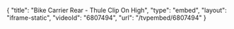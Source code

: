 {
    "title": "Bike Carrier Rear - Thule Clip On High",
    "type": "embed",
    "layout": "iframe-static",
    "videoId": "6807494",
    "url": "\/tvpembed\/6807494"
}